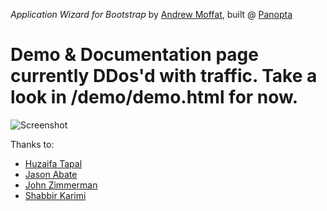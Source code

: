 *Application Wizard for Bootstrap* by [Andrew Moffat](https://github.com/amoffat), built @ [Panopta](http://www.panopta.com/)

# Demo & Documentation page currently DDos'd with traffic.  Take a look in /demo/demo.html for now.

![Screenshot](http://i.imgur.com/e9B2Z.png)

Thanks to:

* [Huzaifa Tapal](https://twitter.com/htapal)
* [Jason Abate](https://github.com/jasonabate)
* [John Zimmerman](https://github.com/johnzimmerman)
* [Shabbir Karimi](https://github.com/shabbirkarimi)
